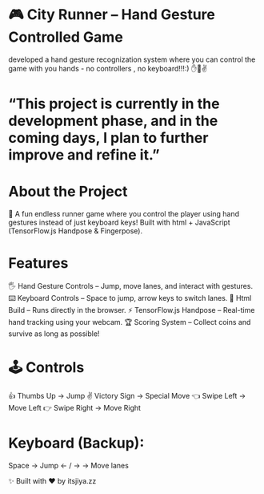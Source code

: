 # 🎮 City Runner – Hand Gesture Controlled Game
developed  a hand gesture recognization system where you can control the game with you hands -  no controllers , no keyboard!!!:) ✋🤚✌️
# “This project is currently in the development phase, and in the coming days, I plan to further improve and refine it.”

# About the Project
🚀 A fun endless runner game where you control the player using hand gestures instead of just keyboard keys! Built with html + JavaScript (TensorFlow.js Handpose & Fingerpose).

# Features
🖐️ Hand Gesture Controls – Jump, move lanes, and interact with gestures.
⌨️ Keyboard Controls – Space to jump, arrow keys to switch lanes.
🎨 Html Build – Runs directly in the browser.
⚡ TensorFlow.js Handpose – Real-time hand tracking using your webcam.
🏆 Scoring System – Collect coins and survive as long as possible!

# 🕹️ Controls
👍 Thumbs Up → Jump
✌️ Victory Sign → Special Move
👈 Swipe Left → Move Left
👉 Swipe Right → Move Right

# Keyboard (Backup):
Space → Jump
← / → → Move lanes

✨ Built with ❤️ by itsjiya.zz
